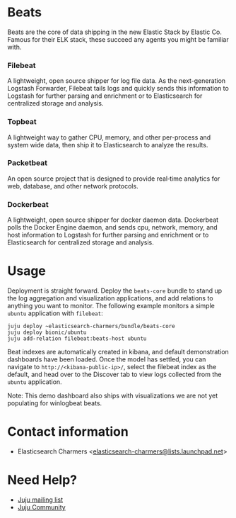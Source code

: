 # Beats

Beats are the core of data shipping in the new Elastic Stack by Elastic Co.
Famous for their ELK stack, these succeed any agents you might be familiar with.

### Filebeat

A lightweight, open source shipper for log file data. As the next-generation
Logstash Forwarder, Filebeat tails logs and quickly sends this information to
Logstash for further parsing and enrichment or to Elasticsearch for centralized
storage and analysis.

### Topbeat

 A lightweight way to gather CPU, memory, and other per-process and
 system wide data, then ship it to Elasticsearch to analyze the results.

### Packetbeat

An open source project that is designed to provide
real‑time analytics for web, database, and other network protocols.

### Dockerbeat

A lightweight, open source shipper for docker daemon data. Dockerbeat polls
the Docker Engine daemon, and sends cpu, network, memory, and host
information to Logstash for further parsing and enrichment or to Elasticsearch
for centralized storage and analysis.


# Usage

Deployment is straight forward. Deploy the `beats-core` bundle to stand up the
log aggregation and visualization applications, and add relations to anything
you want to monitor. The following example monitors a simple `ubuntu`
application with `filebeat`:

    juju deploy ~elasticsearch-charmers/bundle/beats-core
    juju deploy bionic/ubuntu
    juju add-relation filebeat:beats-host ubuntu

Beat indexes are automatically created in kibana, and default demonstration
dashboards have been loaded. Once the model has settled, you can navigate to
`http://<kibana-public-ip>/`, select the filebeat index as the default, and
head over to the Discover tab to view logs collected from the `ubuntu`
application.

Note: This demo dashboard also ships with visualizations we are not yet
populating for winlogbeat beats.


# Contact information

- Elasticsearch Charmers &lt;elasticsearch-charmers@lists.launchpad.net&gt;


# Need Help?

- [Juju mailing list](https://lists.ubuntu.com/mailman/listinfo/juju)
- [Juju Community](https://jujucharms.com/community)
